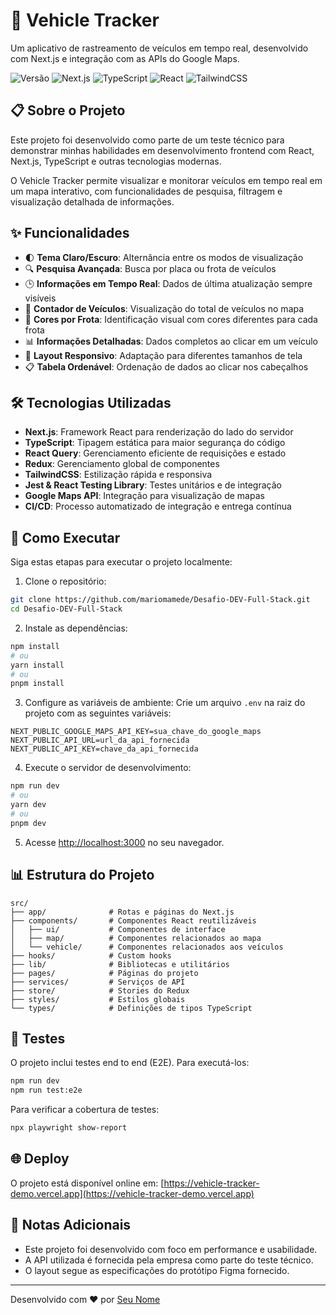 # 🚗 Vehicle Tracker

Um aplicativo de rastreamento de veículos em tempo real, desenvolvido com Next.js e integração com as APIs do Google Maps.

![Versão](https://img.shields.io/badge/versão-1.0.0-blue)
![Next.js](https://img.shields.io/badge/Next.js-14.0.0-black)
![TypeScript](https://img.shields.io/badge/TypeScript-5.0.0-blue)
![React](https://img.shields.io/badge/React-18.0.0-blue)
![TailwindCSS](https://img.shields.io/badge/TailwindCSS-3.3.0-blue)

## 📋 Sobre o Projeto

Este projeto foi desenvolvido como parte de um teste técnico para demonstrar minhas habilidades em desenvolvimento frontend com React, Next.js, TypeScript e outras tecnologias modernas.

O Vehicle Tracker permite visualizar e monitorar veículos em tempo real em um mapa interativo, com funcionalidades de pesquisa, filtragem e visualização detalhada de informações.

## ✨ Funcionalidades

- 🌓 **Tema Claro/Escuro**: Alternância entre os modos de visualização
- 🔍 **Pesquisa Avançada**: Busca por placa ou frota de veículos
- 🕒 **Informações em Tempo Real**: Dados de última atualização sempre visíveis
- 🚙 **Contador de Veículos**: Visualização do total de veículos no mapa
- 🎨 **Cores por Frota**: Identificação visual com cores diferentes para cada frota
- 📊 **Informações Detalhadas**: Dados completos ao clicar em um veículo
- 📱 **Layout Responsivo**: Adaptação para diferentes tamanhos de tela
- 📋 **Tabela Ordenável**: Ordenação de dados ao clicar nos cabeçalhos

## 🛠️ Tecnologias Utilizadas

- **Next.js**: Framework React para renderização do lado do servidor
- **TypeScript**: Tipagem estática para maior segurança do código
- **React Query**: Gerenciamento eficiente de requisições e estado
- **Redux**: Gerenciamento global de componentes
- **TailwindCSS**: Estilização rápida e responsiva
- **Jest & React Testing Library**: Testes unitários e de integração
- **Google Maps API**: Integração para visualização de mapas
- **CI/CD**: Processo automatizado de integração e entrega contínua

## 🚀 Como Executar

Siga estas etapas para executar o projeto localmente:

1. Clone o repositório:
```bash
git clone https://github.com/mariomamede/Desafio-DEV-Full-Stack.git
cd Desafio-DEV-Full-Stack
```

2. Instale as dependências:
```bash
npm install
# ou
yarn install
# ou
pnpm install
```

3. Configure as variáveis de ambiente:
Crie um arquivo `.env` na raiz do projeto com as seguintes variáveis:
```
NEXT_PUBLIC_GOOGLE_MAPS_API_KEY=sua_chave_do_google_maps
NEXT_PUBLIC_API_URL=url_da_api_fornecida
NEXT_PUBLIC_API_KEY=chave_da_api_fornecida
```

4. Execute o servidor de desenvolvimento:
```bash
npm run dev
# ou
yarn dev
# ou
pnpm dev
```

5. Acesse [http://localhost:3000](http://localhost:3000) no seu navegador.

## 📊 Estrutura do Projeto

```
src/
├── app/              # Rotas e páginas do Next.js
├── components/       # Componentes React reutilizáveis
│   ├── ui/           # Componentes de interface
│   ├── map/          # Componentes relacionados ao mapa
│   └── vehicle/      # Componentes relacionados aos veículos
├── hooks/            # Custom hooks
├── lib/              # Bibliotecas e utilitários
├── pages/            # Páginas do projeto
├── services/         # Serviços de API
├── store/            # Stories do Redux
├── styles/           # Estilos globais
└── types/            # Definições de tipos TypeScript
```

## 🧪 Testes

O projeto inclui testes end to end (E2E). Para executá-los:

```bash
npm run dev
npm run test:e2e
```

Para verificar a cobertura de testes:

```bash
npx playwright show-report
```

## 🌐 Deploy

O projeto está disponível online em:
[https://vehicle-tracker-demo.vercel.app](https://vehicle-tracker-demo.vercel.app)

## 📝 Notas Adicionais

- Este projeto foi desenvolvido com foco em performance e usabilidade.
- A API utilizada é fornecida pela empresa como parte do teste técnico.
- O layout segue as especificações do protótipo Figma fornecido.

---

Desenvolvido com ❤️ por [Seu Nome](https://github.com/seu-usuario)